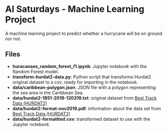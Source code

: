# AI Saturdays - Machine Learning Project

A machine learning project to predict whether a hurrycane will be on ground nor not.

## Files
- **huracanaes_random_forest_f1.ipynb**: Jupyter notebook with the Random Forest model.
- **transform-hurdat2-data.py**: Python script that transforms Hurdat2 original dataset to a csv, ready for importing in the notebook.
- **data/caribbean-polygon.json**: JSON file with a polygon representing the sea area in the Caribbean Sea.
- **data/hurdat2-1851-2018-120319.txt**: original dataset from [Best Track Data (HURDAT2)](https://www.nhc.noaa.gov/data/hurdat/hurdat2-1851-2018-120319.txt)
- **data/hurdat2-format-nov2019.pdf**: information about the data set from [Best Track Data (HURDAT2)](https://www.nhc.noaa.gov/data/hurdat/hurdat2-format-nov2019.pdf)
- **data/hurdat2-formattted.csv**: transformed dataset to use with the Jupyter notebook
